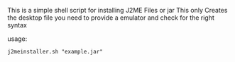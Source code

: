 This is a simple shell script for installing J2ME Files or jar 
This only Creates the desktop file you need to provide a emulator and check for the right syntax

usage:
```
j2meinstaller.sh "example.jar"
```
